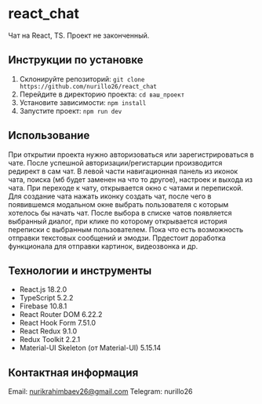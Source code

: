 # react_chat

Чат на React, TS. Проект не законченный.

## Инструкции по установке

1. Склонируйте репозиторий: `git clone https://github.com/nurillo26/react_chat`
2. Перейдите в директорию проекта: `cd ваш_проект`
3. Установите зависимости: `npm install`
4. Запустите проект: `npm run dev`

## Использование

При открытии проекта нужно авторизоваться или зарегистрироваться в чате. После успешной авторизации/регистарции производится редирект в сам чат. В левой части навигационная панель из иконок чата, поиска (мб будет заменен на что то другое), настроек и выхода из чата. При переходе к чату, открывается окно с чатами и перепиской. Для создание чата нажать иконку создать чат, после чего в появившемся модальном окне выбрать пользователя с которым хотелось бы начать чат. После выбора в списке чатов появляется выбранный диалог, при клике по которому открывается история переписки с выбранным пользователем.
Пока что есть возможность отправки текстовых сообщений и эмодзи. Прдестоит доработка функционала для отправки картинок, видеозвонка и др.

## Технологии и инструменты

- React.js 18.2.0
- TypeScript 5.2.2
- Firebase 10.8.1
- React Router DOM 6.22.2
- React Hook Form 7.51.0
- React Redux 9.1.0
- Redux Toolkit 2.2.1
- Material-UI Skeleton (от Material-UI) 5.15.14

## Контактная информация

Email: nurikrahimbaev26@gmail.com
Telegram: nurillo26

